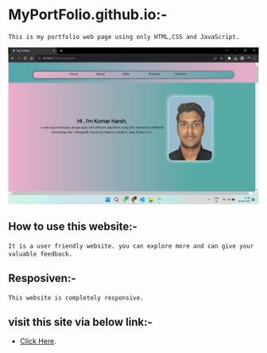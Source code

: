# MyPortFolio.github.io:-
    This is my portfolio web page using only HTML,CSS and JavaScript.
![This is a sample image](/img/mainpage.jpg)
## How to use this website:- 
    It is a user friendly website. you can explore more and can give your valuable feedback.
## Resposiven:- 
    This website is completely responsive.

## visit this site via below link:-
* [Click Here][ce].

   [ce]: <https://kumarharsh2001.github.io/portfolio.github.io/>
   